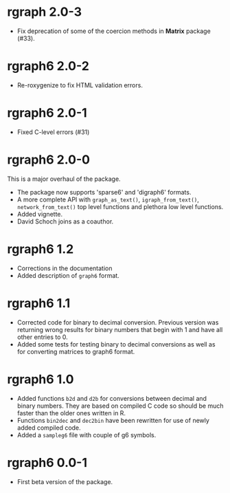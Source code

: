 # rgraph 2.0-3

- Fix deprecation of some of the coercion methods in **Matrix** package (#33).


# rgraph6 2.0-2

- Re-roxygenize to fix HTML validation errors.


# rgraph6 2.0-1

- Fixed C-level errors (#31)


# rgraph6 2.0-0

This is a major overhaul of the package.

- The package now supports 'sparse6' and 'digraph6' formats.
- A more complete API with `graph_as_text()`, `igraph_from_text()`, `network_from_text()` top level functions and plethora low level functions.
- Added vignette.
- David Schoch joins as a coauthor.


# rgraph6 1.2

- Corrections in the documentation
- Added description of `graph6` format.


# rgraph6 1.1

- Corrected code for binary to decimal conversion. Previous version was returning wrong results for binary numbers that begin with 1 and have all other entries to 0.
- Added some tests for testing binary to decimal conversions as well as for converting matrices to graph6 format.


# rgraph6 1.0

- Added functions `b2d` and `d2b` for conversions between decimal and binary numbers. They are based on compiled C code so should be much faster than the older ones written in R.
- Functions `bin2dec` and `dec2bin` have been rewritten for use of newly added compiled code.
- Added a `sampleg6` file with couple of g6 symbols.


# rgraph6 0.0-1

- First beta version of the package.
